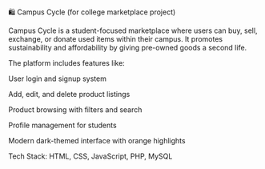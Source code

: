 🛍️ Campus Cycle (for college marketplace project)

Campus Cycle is a student-focused marketplace where users can buy, sell, exchange, or donate used items within their campus. It promotes sustainability and affordability by giving pre-owned goods a second life.

The platform includes features like:

User login and signup system

Add, edit, and delete product listings

Product browsing with filters and search

Profile management for students

Modern dark-themed interface with orange highlights

Tech Stack: HTML, CSS, JavaScript, PHP, MySQL
